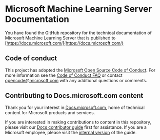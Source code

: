 # Microsoft Machine Learning Server Documentation

You have found the GitHub repository for the technical documentation of Microsoft Machine Learning Server that is published to  [https://docs.microsoft.com/](https://docs.microsoft.com/)

## Code of conduct

This project has adopted the [Microsoft Open Source Code of Conduct](https://opensource.microsoft.com/codeofconduct/). For more information see the [Code of Conduct FAQ](https://opensource.microsoft.com/codeofconduct/faq/) or contact [opencode@microsoft.com](mailto:opencode@microsoft.com) with any additional questions or comments.

## Contributing to Docs.microsoft.com content

Thank you for your interest in [Docs.microsoft.com](https://docs.microsoft.com/), home of technical content for Microsoft products and services.

If you are interested in making contributions to content in this repository, please visit our [Docs contributor guide](https://docs.microsoft.com/contribute) first for assistance. If you are a Microsoft employee, please visit the [internal version](https://aka.ms/docsguidescontribute) of the guide.
